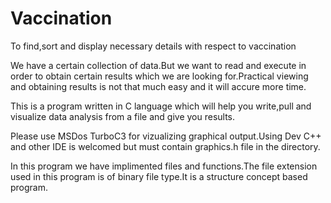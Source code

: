 # Vaccination
To find,sort and display necessary details with respect to vaccination 

We have a certain collection of data.But we want to read and execute in order to obtain certain results which we are looking for.Practical viewing and obtaining results is not that much easy and it will accure more time.

This is a program written in C language which will help you write,pull and visualize data analysis from a file and give you results.

Please use MSDos TurboC3 for vizualizing graphical output.Using Dev C++ and other IDE is welcomed but must contain graphics.h file in the directory.

In this program we have implimented files and functions.The file extension used in this program is of binary file type.It is a structure concept based program.


